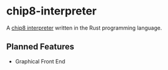 # chip8-interpreter

A [chip8 interpreter](https://en.wikipedia.org/wiki/CHIP-8) written in the Rust programming language. 

## Planned Features
- Graphical Front End
